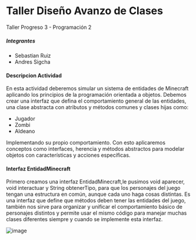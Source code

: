 # Taller Diseño Avanzo de Clases
Taller Progreso 3 - Programación 2 
##### Integrantes 
- Sebastian Ruiz 
- Andres Sigcha

#### Descripcion Actividad
En esta actividad deberemos simular un sistema de entidades de Minecraft aplicando los principios de la programación orientada a objetos. Debemos crear una interfaz que defina el comportamiento general de las entidades, una clase abstracta con atributos y métodos comunes y clases hijas como: 
- Jugador 
- Zombi
- Aldeano

Implementando su propio comportamiento. Con esto aplicaremos conceptos como interfaces, herencia y métodos abstractos para modelar objetos con características y acciones específicas.

#### Interfaz EntidadMinecraft

Primero creamos una interfaz EntidadMinecraft,le pusimos void aparecer, void interactuar y String obtenerTipo, para que los personajes del juego tengan una estructura en común, aunque cada uno haga cosas distintas.
Es una interfaz que define que métodos deben tener las entidades del juego, también nos sirve para organizar y unificar el comportamiento básico de personajes distintos y permite usar el mismo código para manejar muchas clases diferentes siempre y cuando se implemente esta interfaz.

![image](https://github.com/user-attachments/assets/348d4c4e-36a9-404c-bb53-e637a3f2a131)
